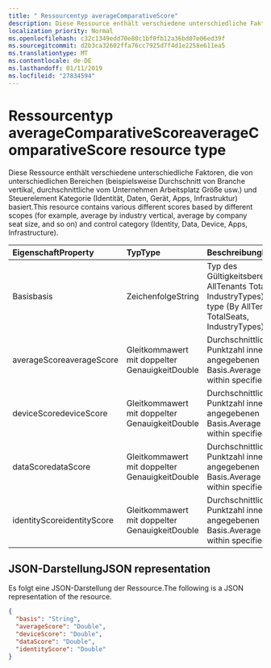 ```yaml
---
title: " Ressourcentyp averageComparativeScore"
description: Diese Ressource enthält verschiedene unterschiedliche Faktoren, die von unterschiedlichen Bereichen (beispielsweise Durchschnitt von Branche vertikal, durchschnittliche vom Unternehmen Arbeitsplatz Größe usw.) und Steuerelement Kategorie (Identität, Daten, Gerät, Apps, Infrastruktur) basiert.
localization_priority: Normal
ms.openlocfilehash: c32c1349edd70e80c1bf0fb12a36bd07e06ed39f
ms.sourcegitcommit: d2b3ca32602ffa76cc7925d7f4d1e2258e611ea5
ms.translationtype: MT
ms.contentlocale: de-DE
ms.lasthandoff: 01/11/2019
ms.locfileid: "27834594"
---
```

#  <a name="averagecomparativescore-resource-type"></a><span data-ttu-id="22942-103">Ressourcentyp averageComparativeScore</span><span class="sxs-lookup"><span data-stu-id="22942-103">averageComparativeScore resource type</span></span>

<span data-ttu-id="22942-104">Diese Ressource enthält verschiedene unterschiedliche Faktoren, die von unterschiedlichen Bereichen (beispielsweise Durchschnitt von Branche vertikal, durchschnittliche vom Unternehmen Arbeitsplatz Größe usw.) und Steuerelement Kategorie (Identität, Daten, Gerät, Apps, Infrastruktur) basiert.</span><span class="sxs-lookup"><span data-stu-id="22942-104">This resource contains various different scores based by different scopes (for example, average by industry vertical, average by company seat size, and so on) and control category (Identity, Data, Device, Apps, Infrastructure).</span></span>

|<span data-ttu-id="22942-105">Eigenschaft</span><span class="sxs-lookup"><span data-stu-id="22942-105">Property</span></span> |<span data-ttu-id="22942-106">Typ</span><span class="sxs-lookup"><span data-stu-id="22942-106">Type</span></span> |<span data-ttu-id="22942-107">Beschreibung</span><span class="sxs-lookup"><span data-stu-id="22942-107">Description</span></span> |
|:--|:--|:--|
|   <span data-ttu-id="22942-108">Basis</span><span class="sxs-lookup"><span data-stu-id="22942-108">basis</span></span>   |   <span data-ttu-id="22942-109">Zeichenfolge</span><span class="sxs-lookup"><span data-stu-id="22942-109">String</span></span>  |   <span data-ttu-id="22942-110">Typ des Gültigkeitsbereichs (durch AllTenants TotalSeats, IndustryTypes).</span><span class="sxs-lookup"><span data-stu-id="22942-110">Scope type (By AllTenants, TotalSeats, IndustryTypes).</span></span>  |
|   <span data-ttu-id="22942-111">averageScore</span><span class="sxs-lookup"><span data-stu-id="22942-111">averageScore</span></span>    |   <span data-ttu-id="22942-112">Gleitkommawert mit doppelter Genauigkeit</span><span class="sxs-lookup"><span data-stu-id="22942-112">Double</span></span>  | <span data-ttu-id="22942-113">Durchschnittliche Punktzahl innerhalb der angegebenen Basis.</span><span class="sxs-lookup"><span data-stu-id="22942-113">Average score within specified basis.</span></span> |
|   <span data-ttu-id="22942-114">deviceScore</span><span class="sxs-lookup"><span data-stu-id="22942-114">deviceScore</span></span> |   <span data-ttu-id="22942-115">Gleitkommawert mit doppelter Genauigkeit</span><span class="sxs-lookup"><span data-stu-id="22942-115">Double</span></span>  | <span data-ttu-id="22942-116">Durchschnittliche Punktzahl innerhalb der angegebenen Basis.</span><span class="sxs-lookup"><span data-stu-id="22942-116">Average score within specified basis.</span></span> |
|   <span data-ttu-id="22942-117">dataScore</span><span class="sxs-lookup"><span data-stu-id="22942-117">dataScore</span></span>   |   <span data-ttu-id="22942-118">Gleitkommawert mit doppelter Genauigkeit</span><span class="sxs-lookup"><span data-stu-id="22942-118">Double</span></span>  | <span data-ttu-id="22942-119">Durchschnittliche Punktzahl innerhalb der angegebenen Basis.</span><span class="sxs-lookup"><span data-stu-id="22942-119">Average score within specified basis.</span></span> |
|   <span data-ttu-id="22942-120">identityScore</span><span class="sxs-lookup"><span data-stu-id="22942-120">identityScore</span></span>   |   <span data-ttu-id="22942-121">Gleitkommawert mit doppelter Genauigkeit</span><span class="sxs-lookup"><span data-stu-id="22942-121">Double</span></span>  | <span data-ttu-id="22942-122">Durchschnittliche Punktzahl innerhalb der angegebenen Basis.</span><span class="sxs-lookup"><span data-stu-id="22942-122">Average score within specified basis.</span></span> |

## <a name="json-representation"></a><span data-ttu-id="22942-123">JSON-Darstellung</span><span class="sxs-lookup"><span data-stu-id="22942-123">JSON representation</span></span>

<span data-ttu-id="22942-124">Es folgt eine JSON-Darstellung der Ressource.</span><span class="sxs-lookup"><span data-stu-id="22942-124">The following is a JSON representation of the resource.</span></span>

<!-- {
  "blockType": "resource",
  "optionalProperties": [

  ],
  "@odata.type": "microsoft.graph.averageComparativeScore"
}-->

```json
{
  "basis": "String",
  "averageScore": "Double",
  "deviceScore": "Double",
  "dataScore": "Double",
  "identityScore": "Double"
}

```


<!-- {
  "type": "#page.annotation",
  "description": "averageComparativeScore resource",
  "keywords": "",
  "section": "documentation",
  "tocPath": ""
}-->
